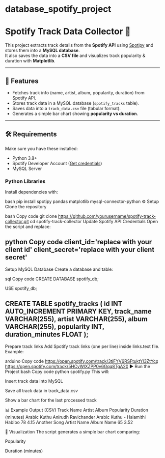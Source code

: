 # database_spotify_project
# Spotify Track Data Collector 🎵

This project extracts track details from the **Spotify API** using [Spotipy](https://spotipy.readthedocs.io/) and stores them into a **MySQL database**.  
It also saves the data into a **CSV file** and visualizes track popularity & duration with **Matplotlib**.

---

## 📌 Features
- Fetches track info (name, artist, album, popularity, duration) from Spotify API.
- Stores track data in a MySQL database (`spotify_tracks` table).
- Saves data into a `track_data.csv` file (tabular format).
- Generates a simple bar chart showing **popularity vs duration**.

---

## 🛠️ Requirements

Make sure you have these installed:

- Python 3.8+
- Spotify Developer Account ([Get credentials](https://developer.spotify.com/dashboard/))
- MySQL Server

### Python Libraries
Install dependencies with:

bash
pip install spotipy pandas matplotlib mysql-connector-python
⚙️ Setup
Clone the repository

bash
Copy code
git clone https://github.com/yourusername/spotify-track-collector.git
cd spotify-track-collector
Update Spotify API Credentials
Open the script and replace:

python
Copy code
client_id='replace with your client id'
client_secret='replace with your client secret'
---------------------------------------------------------------------------------
Setup MySQL Database
Create a database and table:

sql
Copy code
CREATE DATABASE spotify_db;

USE spotify_db;

CREATE TABLE spotify_tracks (
    id INT AUTO_INCREMENT PRIMARY KEY,
    track_name VARCHAR(255),
    artist VARCHAR(255),
    album VARCHAR(255),
    popularity INT,
    duration_minutes FLOAT
);
--------------------------------------------------------------------------------------
Prepare track links
Add Spotify track links (one per line) inside links.text file. Example:

arduino
Copy code
https://open.spotify.com/track/3tjFYV6RSFtuktYl3ZtYcq
https://open.spotify.com/track/5HCyWlXZPP0y6Gqq8TgA20
▶️ Run the Project
bash
Copy code
python spotify.py
This will:

Insert track data into MySQL

Save all track data in track_data.csv

Show a bar chart for the last processed track

📊 Example Output (CSV)
Track Name	Artist	Album	Popularity	Duration (minutes)
Arabic Kuthu	Anirudh Ravichander	Arabic Kuthu - Halamithi Habibo	78	4.15
Another Song	Artist Name	Album Name	65	3.52

📸 Visualization
The script generates a simple bar chart comparing:

Popularity

Duration (minutes)
